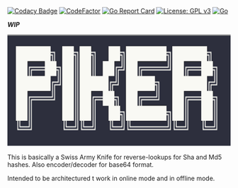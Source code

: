 [![Codacy Badge](https://api.codacy.com/project/badge/Grade/3ca9c7cde7bd4152a66f707b71c7b5fe)](https://app.codacy.com/gh/MYavuzYAGIS/Piker-WIP?utm_source=github.com&utm_medium=referral&utm_content=MYavuzYAGIS/Piker-WIP&utm_campaign=Badge_Grade_Settings)
[![CodeFactor](https://www.codefactor.io/repository/github/myavuzyagis/piker-wip/badge)](https://www.codefactor.io/repository/github/myavuzyagis/piker-wip) [![Go Report Card](https://goreportcard.com/badge/github.com/MYavuzYAGIS/Piker)](https://goreportcard.com/report/github.com/MYavuzYAGIS/Piker)  [![License: GPL v3](https://img.shields.io/badge/License-GPLv3-blue.svg)](https://www.gnu.org/licenses/gpl-3.0)  [![Go](https://github.com/MYavuzYAGIS/Piker-WIP/actions/workflows/go.yml/badge.svg)](https://github.com/MYavuzYAGIS/Piker-WIP/actions/workflows/go.yml)

***WIP***

![PikerLogo](/helpers/logo/logo.png)

This is basically a Swiss Army Knife for reverse-lookups for Sha and Md5 hashes.
Also encoder/decoder for base64 format.

Intended to be architectured t work in online mode and in offline mode.
